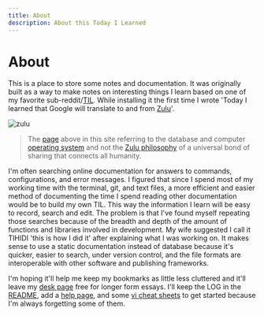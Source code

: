 ```yaml
---
title: About
description: About this Today I Learned
---
```


# About
This is a place to store some notes and documentation. It was originally built as a way to make notes on interesting things I learn based on one of my favorite sub-reddit/[TIL](https://www.reddit.com/r/todayilearned/). While installing it the first time I wrote 'Today I learned that Google will translate to and from [Zulu](https://en.wikipedia.org/wiki/Zulu_language)'.  

![zulu](https://davidawindham.com/til/img/zulu.png)  

 > The [page](docs/server/ubuntu) above in this site referring to the database and computer [operating system](https://en.wikipedia.org/wiki/Ubuntu) and not the [Zulu philosophy](https://en.wikipedia.org/wiki/Ubuntu_(philosophy))  of a universal bond of sharing that connects all humanity. 



I'm often searching online documentation for answers to commands, configurations, and error messages. I figured that since I spend most of my working time with the terminal, git, and text files, a more efficient and easier method of documenting the time I spend reading other documentation would be to build my own TIL. This way the information I learn will be easy to record, search and edit. The problem is that I've found myself repeating those searches because of the breadth and depth of the amount of functions and libraries involved in development. My wife suggested I call it TIHIDI 'this is how I did it' after explaining what I was working on. It makes sense to use a static documentation instead of database because it's quicker, easier to search, under version control, and the file formats are interoperable with other software and publishing frameworks.  

I'm hoping it'll help me keep my bookmarks as little less cluttered and it'll leave my [desk page](https://davidawindham.com/desk) free for longer form essays. I'll keep the LOG in the [README](https://code.davidawindham.com/david/til/src/master/README.md), add a [help page](/help), and some [vi cheat sheets](/docs/shell/vi) to get started because I'm always forgetting some of them. 